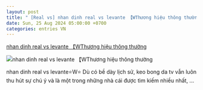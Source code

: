 ```yaml
---
layout: post
title: " [Real vs] nhan dinh real vs levante 【WThương hiệu thông thường"
date: Sun, 25 Aug 2024 05:00:00 +0700
categories: entries VN
---
```

[nhan dinh real vs levante 【WThương hiệu thông thường](https://sjc.com.vn/?poker=k%E1%BA%BFt-qu%E1%BA%A3-x%E1%BB%95-s%E1%BB%91-611-2024-08-24.shtml)

![nhan dinh real vs levante 【WThương hiệu thông thường](https://sjc.com.vn/upload/hinh-anh-vang-1_1724032385.jpg)

nhan dinh real vs levante⭐️W⭐️ Dù có bề dày lịch sử, keo bong da tv vẫn luôn thu hút sự chú ý và là một trong những nhà cái được tìm kiếm nhiều nhất, ...

